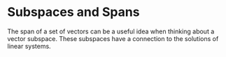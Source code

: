 Subspaces and Spans
=======================

The span of a set of vectors can be a useful idea when thinking about a vector subspace.  These subspaces have a connection to the solutions of linear systems.





